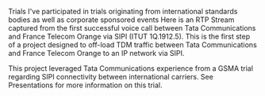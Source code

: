 Trials 
I've participated in trials originating from international standards bodies as well as corporate sponsored events
Here is an RTP Stream captured from the first successful voice call between Tata Communications and France Telecom Orange via SIPI (ITUT 1Q.1912.5). This is the first step of a project designed to off-load TDM traffic between Tata Communications and France Telecom Orange to an IP network via SIPI.

This project leveraged Tata Communications experience from a GSMA trial regarding SIPI connectivity between international carriers. See Presentations for more information on this trial.